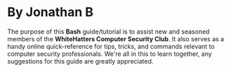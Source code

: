 # By Jonathan B

The purpose of this **Bash** guide/tutorial is to assist new and seasoned members of the **WhiteHatters Computer Security Club**. It also serves as a handy online quick-reference for tips, tricks, and commands relevant to computer security professionals. We're all in this to learn together, any suggestions for this guide are greatly appreciated. 
